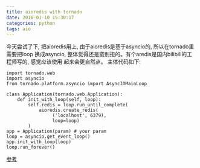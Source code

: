 ```yaml
---
title: aioredis with tornado
date: 2018-01-10 15:30:17
categories: python
tags: aio
---
```

今天尝试了下, 把aioredis用上, 由于aioredis是基于asyncio的, 所以在tornado里需要把loop
换成asyncio, 整体觉得还是蛮别扭的。有个aredis是国内bilibili的工程师写的, 感觉应该使用
起来会更自然点。
主体代码如下:

```
import tornado.web
import asyncio
from tornado.platform.asyncio import AsyncIOMainLoop

class Application(tornado.web.Application):
    def init_with_loop(self, loop):
        self.redis = loop.run_until_complete(
            aioredis.create_redis(
                 ('localhost', 6379),
                 loop=loop)
        )
app = Application(param) # your param
loop = asyncio.get_event_loop()
app.init_with_loop(loop)
loop.run_forever()
```
[参考](https://github.com/rudyryk/python-samples/blob/master/hello_tornado/hello_asyncio.py)

